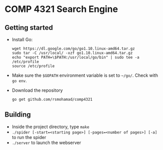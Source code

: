 # COMP 4321 Search Engine

## Getting started
    
 - Install Go:
   ```
   wget https://dl.google.com/go/go1.10.linux-amd64.tar.gz
   sudo tar -C /usr/local/ -xzf go1.10.linux-amd64.tar.gz
   echo "export PATH=\$PATH:/usr/local/go/bin" | sudo tee -a /etc/profile
   source /etc/profile
   ```
   
- Make sure the `$GOPATH` environment variable is set to `~/go/`. Check with `go env`.

- Download the repository
    ```
    go get github.com/rsmohamad/comp4321
    ```


## Building

- Inside the project directory, type `make`
- `./spider [-start=<starting page>] [-pages=<number of pages>] [-a] ` to run the spider
- `./server` to launch the webserver

